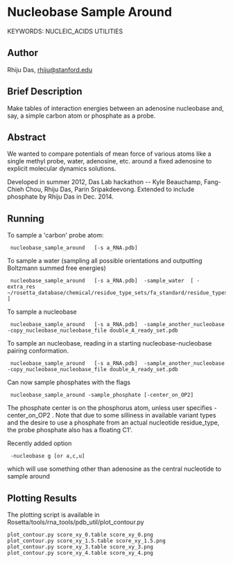 # Nucleobase Sample Around
KEYWORDS: NUCLEIC_ACIDS UTILITIES
## Author
Rhiju Das, rhiju@stanford.edu

## Brief Description

Make tables of interaction energies between an adenosine nucleobase and, say, 
 a simple carbon atom or phosphate as a probe.

## Abstract

We wanted to compare potentials of mean force of various atoms like a single methyl probe, water, adenosine, etc. around a fixed adenosine to explicit molecular dynamics solutions.

Developed in summer 2012, Das Lab hackathon -- Kyle Beauchamp, Fang-Chieh Chou, Rhiju Das, Parin Sripakdeevong. 
Extended to include phosphate by Rhiju Das in Dec. 2014.

## Running
To sample a 'carbon' probe atom:
```
 nucleobase_sample_around   [-s a_RNA.pdb]
```

To sample a water (sampling all possible orientations and outputting Boltzmann summed free energies)
```
 nucleobase_sample_around   [-s a_RNA.pdb]  -sample_water  [ -extra_res ~/rosetta_database/chemical/residue_type_sets/fa_standard/residue_types/water/TP3.params ]
```
To sample a nucleobase
```
 nucleobase_sample_around   [-s a_RNA.pdb]  -sample_another_nucleobase   -copy_nucleobase_nucleobase_file double_A_ready_set.pdb
```
To sample an nucleobase, reading in a starting nucleobase-nucleobase pairing conformation.
```
 nucleobase_sample_around   [-s a_RNA.pdb]  -sample_another_nucleobase   -copy_nucleobase_nucleobase_file double_A_ready_set.pdb
```
Can now sample phosphates with the flags
```
 nucleobase_sample_around -sample_phosphate [-center_on_OP2]
```
The phosphate center is on the phosphorus atom, unless user specifies -center_on_OP2 . 
Note that due to some silliness in available variant types and the desire to use a phosphate from an actual nucleotide residue_type, the probe phosphate also has a floating C1'.

Recently added option
```
 -nucleobase g [or a,c,u]
```
which will use something other than adenosine as the central nucleotide to sample around

## Plotting Results

The plotting script is available in Rosetta/tools/rna_tools/pdb_util/plot_contour.py
```
plot_contour.py score_xy_0.table score_xy_0.png
plot_contour.py score_xy_1.5.table score_xy_1.5.png
plot_contour.py score_xy_3.table score_xy_3.png
plot_contour.py score_xy_4.table score_xy_4.png
```


